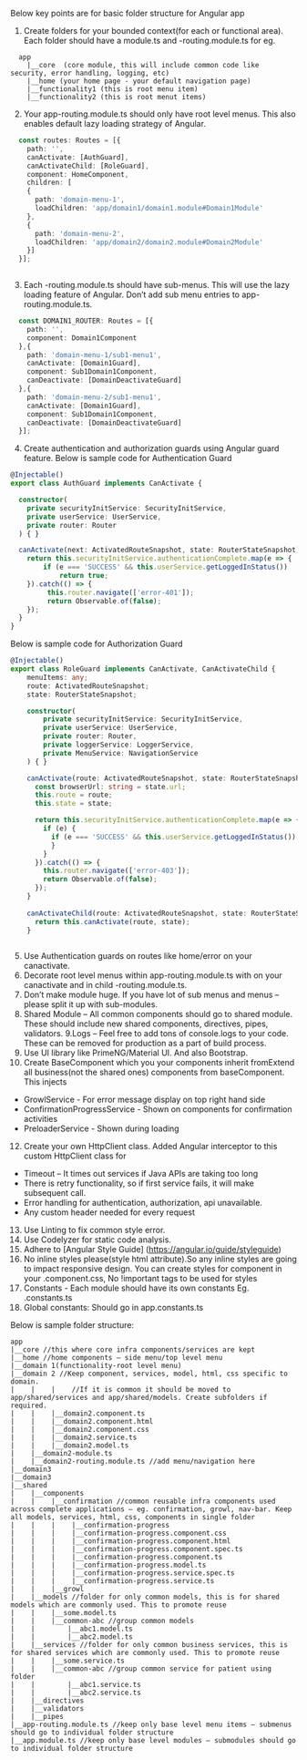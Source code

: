 Below key points are for basic folder structure for Angular app
1. Create folders for your bounded context(for each <domain> or functional area). Each folder should have a <domain>module.ts and <domain>-routing.module.ts for 
eg. 
```
  app
    |__core  (core module, this will include common code like security, error handling, logging, etc) 
    |__home (your home page - your default navigation page)
    |__functionality1 (this is root menu item)
    |__functionality2 (this is root menut items)
```
2. Your app-routing.module.ts should only have root level menus. This also enables default lazy loading strategy of Angular.
  
```typescript
  const routes: Routes = [{
    path: '', 
    canActivate: [AuthGuard], 
    canActivateChild: [RoleGuard], 
    component: HomeComponent,
    children: [
    { 
      path: 'domain-menu-1', 
      loadChildren: 'app/domain1/domain1.module#Domain1Module' 
    },
    { 
      path: 'domain-menu-2', 
      loadChildren: 'app/domain2/domain2.module#Domain2Module' 
    }]
  }];
  
```  
  
3. Each <domain>-routing.module.ts should have sub-menus. This will use the lazy loading feature of Angular. Don’t add sub menu entries 
to app-routing.module.ts.
  
```typescript
  const DOMAIN1_ROUTER: Routes = [{ 
    path: '', 
    component: Domain1Component 
  },{ 
    path: 'domain-menu-1/sub1-menu1', 
    canActivate: [Domain1Guard], 
    component: Sub1Domain1Component, 
    canDeactivate: [DomainDeactivateGuard] 
  },{ 
    path: 'domain-menu-2/sub1-menu1', 
    canActivate: [Domain1Guard], 
    component: Sub1Domain1Component, 
    canDeactivate: [DomainDeactivateGuard] 
  }];

```  
4. Create authentication and authorization guards using Angular guard feature.
Below is sample code for Authentication Guard
```typescript
@Injectable()
export class AuthGuard implements CanActivate {

  constructor(
    private securityInitService: SecurityInitService,
    private userService: UserService,
    private router: Router
  ) { }

  canActivate(next: ActivatedRouteSnapshot, state: RouterStateSnapshot): Observable<any> {
    return this.securityInitService.authenticationComplete.map(e => {
        if (e === 'SUCCESS' && this.userService.getLoggedInStatus())
            return true;
    }).catch(() => {
         this.router.navigate(['error-401']);
         return Observable.of(false);
    });
  }
}
```
Below is sample code for Authorization Guard
```typescript
@Injectable()
export class RoleGuard implements CanActivate, CanActivateChild {
    menuItems: any;
    route: ActivatedRouteSnapshot;
    state: RouterStateSnapshot;

    constructor(
        private securityInitService: SecurityInitService,
        private userService: UserService,
        private router: Router,
        private loggerService: LoggerService,
        private MenuService: NavigationService
    ) { }

    canActivate(route: ActivatedRouteSnapshot, state: RouterStateSnapshot): Observable<any> {
      const browserUrl: string = state.url;
      this.route = route;
      this.state = state;

      return this.securityInitService.authenticationComplete.map(e => {
        if (e) {
          if (e === 'SUCCESS' && this.userService.getLoggedInStatus()) {
          }
        }
      }).catch(() => {
        this.router.navigate(['error-403']);
        return Observable.of(false);
      });
    }
    
    canActivateChild(route: ActivatedRouteSnapshot, state: RouterStateSnapshot): Observable<any> {
      return this.canActivate(route, state);
    }
    
```
5. Use Authentication guards on routes like home/error on your canactivate.
6. Decorate root level menus within app-routing.module.ts with on your canactivate and in child <domain>-routing.module.ts.
7. Don’t make module huge. If you have lot of sub menus and menus – please split it up with sub-modules.
8. Shared Module – All common components should go to shared module. These should include new shared components, directives, pipes, 
validators.
9.Logs – Feel free to add tons of console.logs to your code. These can be removed for production as a part of build process.
12. Use UI library like PrimeNG/Material UI. And also Bootstrap.
11. Create BaseComponent which you your components inherit fromExtend all business(not the shared ones) components from baseComponent. 
This injects 
  * GrowlService - For error message display on top right hand side
  * ConfirmationProgressService - Shown on components for confirmation activities 
  * PreloaderService - Shown during loading
12. Create your own HttpClient class. Added Angular interceptor to this custom HttpClient class for 
  * Timeout – It times out services if Java APIs are taking too long
  * There is retry functionality, so if first service fails, it will make subsequent call.
  * Error handling for authentication, authorization, api unavailable.
  * Any custom header needed for every request
13. Use Linting to fix common style error.
14. Use Codelyzer for static code analysis.
15. Adhere to [Angular Style Guide] (https://angular.io/guide/styleguide)
16. No inline styles please(style html attribute).So any inline styles are going to impact responsive design. You can create styles 
for component in your .component.css, No !important tags to be used for styles
17. Constants - Each module should have its own constants Eg. <domain>.constants.ts
18. Global constants: Should go in app.constants.ts

Below is sample folder structure:

```
app
|__core //this where core infra components/services are kept
|__home //home components – side menu/top level menu
|__domain 1(functionality-root level menu)
|__domain 2 //Keep component, services, model, html, css specific to domain. 
|    |    |    //If it is common it should be moved to app/shared/services and app/shared/models. Create subfolders if required.
|    |    |__domain2.component.ts
|    |    |__domain2.component.html            
|    |    |__domain2.component.css
|    |    |__domain2.service.ts
|    |    |__domain2.model.ts
|    |__domain2-module.ts 
|    |__domain2-routing.module.ts //add menu/navigation here
|__domain3
|__domain3
|__shared
|    |__components 
|    |    |__confirmation //common reusable infra components used across complete applications – eg. confirmation, growl, nav-bar. Keep all models, services, html, css, components in single folder
|    |    |    |__confirmation-progress
|    |    |    |__confirmation-progress.component.css
|    |    |    |__confirmation-progress.component.html
|    |    |    |__confirmation-progress.component.spec.ts
|    |    |    |__confirmation-progress.component.ts
|    |    |    |__confirmation-progress.model.ts
|    |    |    |__confirmation-progress.service.spec.ts
|    |    |    |__confirmation-progress.service.ts
|    |    |__growl
|    |__models //folder for only common models, this is for shared models which are commonly used. This to promote reuse
|    |    |__some.model.ts 
|    |    |__common-abc //group common models  
|    |        |__abc1.model.ts
|    |        |__abc2.model.ts       
|    |__services //folder for only common business services, this is for shared services which are commonly used. This to promote reuse
|    |    |__some.service.ts           
|    |    |__common-abc //group common service for patient using folder  
|    |        |__abc1.service.ts
|    |        |__abc2.service.ts     
|    |__directives
|    |__validators
|    |__pipes
|__app-routing.module.ts //keep only base level menu items – submenus should go to individual folder structure
|__app.module.ts //keep only base level modules – submodules should go to individual folder structure   
```
